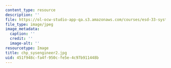 ```yaml
---
content_type: resource
description: ''
file: https://ol-ocw-studio-app-qa.s3.amazonaws.com/courses/esd-33-systems-engineering-summer-2004/451f948cfa4f950cfe5e4c97b911448b_chp_sysengineer2.jpg
file_type: image/jpeg
image_metadata:
  caption: ''
  credit: ''
  image-alt: ''
resourcetype: Image
title: chp_sysengineer2.jpg
uid: 451f948c-fa4f-950c-fe5e-4c97b911448b
---
```

